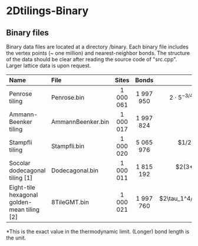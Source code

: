 # 2Dtilings-Binary

## Binary files
Binary data files are located at a directory /binary. Each binary file includes the vertex points (~ one million) and nearest-neighbor bonds. The structure of the data should be clear after reading the source code of "src.cpp". Larger lattice data is upon request.

|Name| File | Sites | Bonds | *Density |
|:--|:-----------|:-----------:|:------------:|--:|
|Penrose tiling|Penrose.bin | 1 000 061 | 1 997 950    |$2\cdot 5^{-3/4}\tau_1^{3/2}\sim$ 1.23107|
|Ammann-Beenker tiling|AmmannBeenker.bin|1 000 017 | 1 997 824|$\tau_2/2\sim$ 1.20711|
|Stampfli tiling|Stampfli.bin|1 000 020|5 065 976             |$1/2+1/\sqrt{3}\sim$ 1.07735|
|Socolar dodecagonal tiling [1]|Dodecagonal.bin|1 000 011| 1 815 192 |$2(3+\sqrt{3})/9\sim$ 1.05157|
|Eight-tile hexagonal golden-mean tiling [2]|8TileGMT.bin|1 000 021 |1 997 760|$2\tau_1^4/(5\sqrt{3})\sim$ 1.58289|

*This is the exact value in the thermodynamic limit. (Longer) bond length is the unit.
